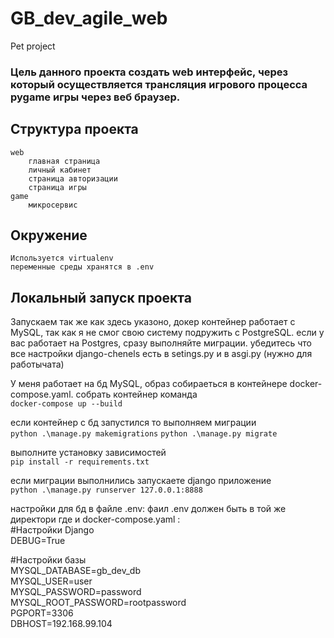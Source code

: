 # GB_dev_agile_web
Pet project 
###  Цель данного проекта создать web интерфейс, через который осуществляется трансляция игрового процесса pygame игры через веб браузер. ##
## Структура проекта  
    web  
        главная страница
        личный кабинет
        страница авторизации
        страница игры
    game
        микросервис

## Окружение
    Используется virtualenv
    переменные среды хранятся в .env

## Локальный запуск проекта
Запускаем так же как здесь указоно, докер контейнер работает с MySQL, так как я не смог свою систему подружить
с PostgreSQL.
если у вас работает на Postgres, сразу выполняйте миграции.
убедитесь что все настройки django-chenels есть в setings.py и в asgi.py (нужно для работычата)

У меня работает на бд MySQL, образ собираеться в контейнере docker-compose.yaml.
собрать контейнер команда \
```docker-compose up --build```

если контейнер с бд запустился то выполняем миграции\
``` python .\manage.py makemigrations ```
```python .\manage.py migrate  ```

выполните установку зависимостей\
```pip install -r requirements.txt```

если миграции выполнились запускаете django приложение\
```python .\manage.py runserver 127.0.0.1:8888```

настройки для бд в файле .env:
фаил .env должен быть в той же директори где и docker-compose.yaml : \
#Настройки Django \
DEBUG=True

#Настройки базы \
MYSQL_DATABASE=gb_dev_db \
MYSQL_USER=user \
MYSQL_PASSWORD=password \
MYSQL_ROOT_PASSWORD=rootpassword \
PGPORT=3306 \
DBHOST=192.168.99.104 

